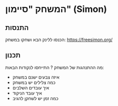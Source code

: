 # המשחק "סיימון" (Simon)


## התנסות
הכנסו ללינק הבא ושחקו במשחק:
https://freesimon.org/

## תכנון
מה ההתנהגות של המשחק ? 
התייחסו לנקודות הבאות:

- איזה צבעים ישנם במשחק
- כמה צלילים יש במשחק
- איך עובדים השלבים
- איך עובד הניקוד
- כמה זמן יש לשחקן להגיב
